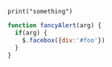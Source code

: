 `print("something")`


```js
function fancyAlert(arg) {
  if(arg) {
    $.facebox({div:'#foo'})
  }
}
```

